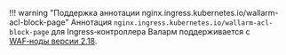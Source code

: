 !!! warning "Поддержка аннотации nginx.ingress.kubernetes.io/wallarm-acl-block-page"
    Аннотация `nginx.ingress.kubernetes.io/wallarm-acl-block-page` для Ingress‑контроллера Валарм поддерживается с [WAF‑ноды версии 2.18](/admin-ru/configuration-guides/configure-block-page-and-code/).
